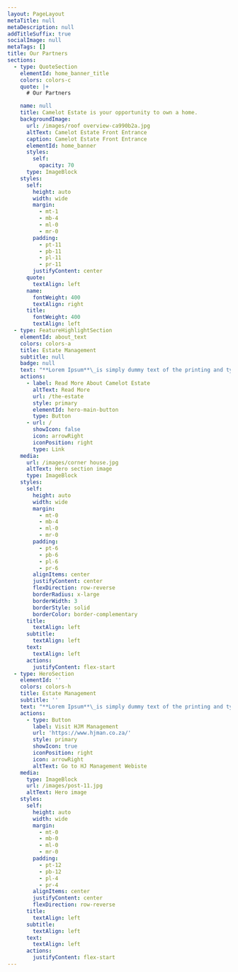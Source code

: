 ```yaml
---
layout: PageLayout
metaTitle: null
metaDescription: null
addTitleSuffix: true
socialImage: null
metaTags: []
title: Our Partners
sections:
  - type: QuoteSection
    elementId: home_banner_title
    colors: colors-c
    quote: |+
      # Our Partners

    name: null
    title: Camelot Estate is your opportunity to own a home.
    backgroundImage:
      url: /images/roof overview-ca990b2a.jpg
      altText: Camelot Estate Front Entrance
      caption: Camelot Estate Front Entrance
      elementId: home_banner
      styles:
        self:
          opacity: 70
      type: ImageBlock
    styles:
      self:
        height: auto
        width: wide
        margin:
          - mt-1
          - mb-4
          - ml-0
          - mr-0
        padding:
          - pt-11
          - pb-11
          - pl-11
          - pr-11
        justifyContent: center
      quote:
        textAlign: left
      name:
        fontWeight: 400
        textAlign: right
      title:
        fontWeight: 400
        textAlign: left
  - type: FeatureHighlightSection
    elementId: about_text
    colors: colors-a
    title: Estate Management
    subtitle: null
    badge: null
    text: "**Lorem Ipsum**\_is simply dummy text of the printing and typesetting industry. Lorem Ipsum has been the industry's standard dummy text ever since the 1500s, when an unknown printer took a galley of type and scrambled it to make a type specimen book.\n"
    actions:
      - label: Read More About Camelot Estate
        altText: Read More
        url: /the-estate
        style: primary
        elementId: hero-main-button
        type: Button
      - url: /
        showIcon: false
        icon: arrowRight
        iconPosition: right
        type: Link
    media:
      url: /images/corner house.jpg
      altText: Hero section image
      type: ImageBlock
    styles:
      self:
        height: auto
        width: wide
        margin:
          - mt-0
          - mb-4
          - ml-0
          - mr-0
        padding:
          - pt-6
          - pb-6
          - pl-6
          - pr-6
        alignItems: center
        justifyContent: center
        flexDirection: row-reverse
        borderRadius: x-large
        borderWidth: 3
        borderStyle: solid
        borderColor: border-complementary
      title:
        textAlign: left
      subtitle:
        textAlign: left
      text:
        textAlign: left
      actions:
        justifyContent: flex-start
  - type: HeroSection
    elementId: ''
    colors: colors-h
    title: Estate Management
    subtitle: ''
    text: "**Lorem Ipsum**\_is simply dummy text of the printing and typesetting industry. \n\nLorem Ipsum has been the industry's standard dummy text ever since the 1500s, when an unknown printer took a galley of type and scrambled it to make a type specimen book. Lorem Ipsum has been the industry's standard dummy text ever since the 1500s, when an unknown printer took a galley of type and scrambled it to make a type specimen book.\n"
    actions:
      - type: Button
        label: Visit HJM Management
        url: 'https://www.hjman.co.za/'
        style: primary
        showIcon: true
        iconPosition: right
        icon: arrowRight
        altText: Go to HJ Management Webiste
    media:
      type: ImageBlock
      url: /images/post-11.jpg
      altText: Hero image
    styles:
      self:
        height: auto
        width: wide
        margin:
          - mt-0
          - mb-0
          - ml-0
          - mr-0
        padding:
          - pt-12
          - pb-12
          - pl-4
          - pr-4
        alignItems: center
        justifyContent: center
        flexDirection: row-reverse
      title:
        textAlign: left
      subtitle:
        textAlign: left
      text:
        textAlign: left
      actions:
        justifyContent: flex-start
---
```


